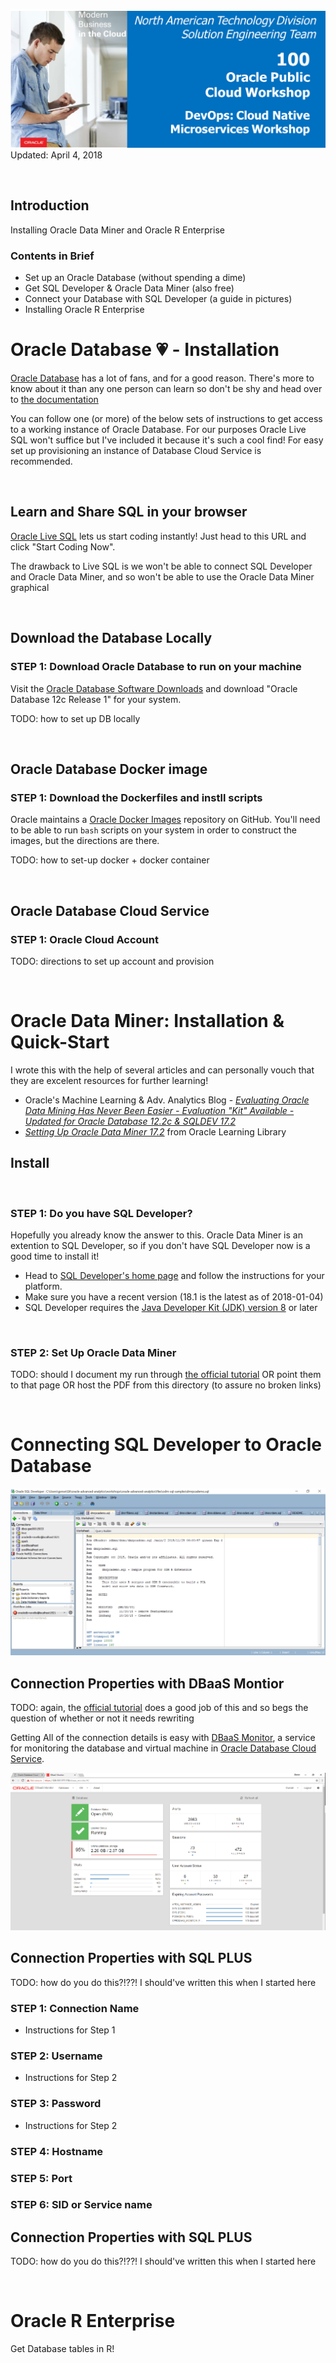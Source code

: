 
![](images/100/Picture100-lab.png)  
Updated: April 4, 2018

</br>

## Introduction
Installing Oracle Data Miner and Oracle R Enterprise

### Contents in Brief
* Set up an Oracle Database (without spending a dime)
* Get SQL Developer & Oracle Data Miner (also free)
* Connect your Database with SQL Developer (a guide in pictures)
* Installing Oracle R Enterprise

# Oracle Database 💗 - Installation
[Oracle Database](https://en.wikipedia.org/wiki/Oracle_Database) has a lot of fans, and for a good reason. There's more to know about it than any one person can learn so don't be shy and head over to [the documentation](https://docs.oracle.com/en/database/)

You can follow one (or more) of the below sets of instructions to get access to a working instance of Oracle Database. For our purposes Oracle Live SQL won't suffice but I've included it because it's such a cool find! For easy set up provisioning an instance of Database Cloud Service is recommended. 

</br>

## Learn and Share SQL in your browser
[Oracle Live SQL](https://livesql.oracle.com/apex/livesql/file/index.html) lets us start coding instantly! Just head to this URL and click "Start Coding Now". 

The drawback to Live SQL is we won't be able to connect SQL Developer and Oracle Data Miner, and so won't be able to use the Oracle Data Miner graphical 

</br>

## Download the Database Locally

### **STEP 1**: Download Oracle Database to run on your machine
Visit the [Oracle Database Software Downloads](http://www.oracle.com/technetwork/database/enterprise-edition/downloads/index.html) and download "Oracle Database 12c Release 1" for your system. 

TODO: how to set up DB locally

</br>

## Oracle Database Docker image

### **STEP 1**: Download the Dockerfiles and instll scripts
Oracle maintains a [Oracle Docker Images](https://github.com/oracle/docker-images) repository on GitHub. You'll need to be able to run `bash` scripts on your system in order to construct the images, but the directions are there. 

TODO: how to set-up docker + docker container

</br>

## Oracle Database Cloud Service 

### **STEP 1**: Oracle Cloud Account
TODO: directions to set up account and provision


</br>

# Oracle Data Miner: Installation & Quick-Start
I wrote this with the help of several articles and can personally vouch that they are excelent resources for further learning!  
* Oracle's Machine Learning & Adv. Analytics Blog - *[Evaluating Oracle Data Mining Has Never Been Easier - Evaluation "Kit" Available - Updated for Oracle Database 12.2c & SQLDEV 17.2](https://blogs.oracle.com/datamining/evaluating-oracle-data-mining-has-never-been-easier-evaluation-kit-available-%E2%80%A2-updated-for-oracle-database-122c-sqldev-42)*
* *[Setting Up Oracle Data Miner 17.2](http://www.oracle.com/webfolder/technetwork/tutorials/obe/db/12c/r1/dm/dm_41/ODM12c-17-2_SetUp.html#overview)* from Oracle Learning Library

## Install

</br>

### **STEP 1**: Do you have SQL Developer?
Hopefully you already know the answer to this. Oracle Data Miner is an extention to SQL Developer, so if you don't have SQL Developer now is a good time to install it! 
- Head to [SQL Developer's home page](http://www.oracle.com/technetwork/developer-tools/sql-developer/overview/index.html) and follow the instructions for your platform. 
- Make sure you have a recent version (18.1 is the latest as of 2018-01-04)
- SQL Developer requires the [Java Developer Kit (JDK) version 8](http://www.oracle.com/technetwork/java/javase/downloads/jdk8-downloads-2133151.html) or later

</br>

### **STEP 2**: Set Up Oracle Data Miner
TODO: should I document my run through [the official tutorial](http://www.oracle.com/webfolder/technetwork/tutorials/obe/db/12c/r1/dm/dm_41/ODM12c-17-2_SetUp.html#overview) OR point them to that page OR host the PDF from this directory (to assure no broken links)



</br>

# Connecting SQL Developer to Oracle Database
![SQL Developer](images/100/sql-developer.PNG)

## Connection Properties with DBaaS Montior

TODO: again, the [official tutorial](http://www.oracle.com/webfolder/technetwork/tutorials/obe/db/12c/r1/dm/dm_41/ODM12c-17-2_SetUp.html#overview) does a good job of this and so begs the question of whether or not it needs rewriting 

Getting All of the connection details is easy with [DBaaS Monitor](), a service for monitoring the database and virtual machine in [Oracle Database Cloud Service](). 

![DBaaS Monitor Home](images/100/dbaas_monitor-home.PNG) 


## Connection Properties with SQL PLUS 
TODO: how do you do this?!??! I should've written this when I started here

### **STEP 1**: Connection Name 

- Instructions for Step 1

### **STEP 2**: Username 

- Instructions for Step 2

### **STEP 3**: Password

- Instructions for Step 2

### **STEP 4**: Hostname 

### **STEP 5**: Port 

### **STEP 6**: SID or Service name 

## Connection Properties with SQL PLUS 
TODO: how do you do this?!??! I should've written this when I started here


</br>

# Oracle R Enterprise
Get Database tables in R!
